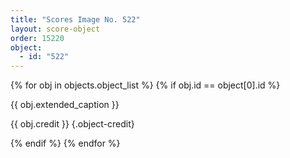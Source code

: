 ```yaml
---
title: "Scores Image No. 522"
layout: score-object
order: 15220
object:
  - id: "522"
---
```


{% for obj in objects.object_list %}
{% if obj.id == object[0].id %}

{{ obj.extended_caption }}

{{ obj.credit }} {.object-credit}

{% endif %}
{% endfor %}
